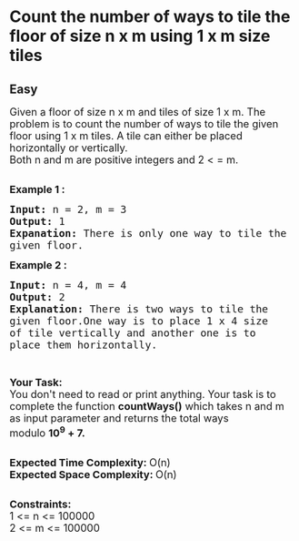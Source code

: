 # Count the number of ways to tile the floor of size n x m using 1 x m size tiles
##  Easy 
<div class="problem-statement">
                <p></p><p><span style="font-size:18px">Given a floor of size n x m and tiles of size 1 x m. The problem is to count the number of ways to tile the given floor using 1 x m tiles. A tile can either be placed horizontally or vertically.<br>
Both n and m are positive integers and 2 &lt; = m.</span><br>
&nbsp;</p>

<p><span style="font-size:18px"><strong>Example 1 :</strong></span></p>

<pre><span style="font-size:18px"><strong>Input: </strong>n = 2, m = 3
<strong>Output: </strong>1
</span><strong><span style="font-size:18px">Expanation: </span></strong><span style="font-size:18px">There is only one way to tile the
given floor.</span>
</pre>

<p><span style="font-size:18px"><strong>Example 2 :</strong></span></p>

<pre><span style="font-size:18px"><strong>Input: </strong>n = 4, m = 4
<strong>Output: </strong>2
<strong>Explanation: </strong>There is two ways to tile the
given floor.One way is to place 1 x 4 size 
of tile vertically and another one is to 
place them horizontally.</span>
</pre>

<p>&nbsp;</p>

<p><span style="font-size:18px"><strong>Your Task:</strong><br>
You don't need to read or print anything. Your task is to complete the function&nbsp;<strong>countWays()</strong>&nbsp;which takes n and m as input parameter and returns the total ways modulo&nbsp;<strong>10<sup>9</sup>&nbsp;+ 7.</strong></span><br>
&nbsp;</p>

<p><span style="font-size:18px"><strong>Expected Time Complexity:&nbsp;</strong>O(n)<br>
<strong>Expected Space Complexity:&nbsp;</strong>O(n)</span><br>
&nbsp;</p>

<p><span style="font-size:18px"><strong>Constraints:</strong><br>
1 &lt;= n &lt;= 100000</span><br>
<span style="font-size:18px">2 &lt;= m &lt;= 100000</span></p>
 <p></p>
            </div>
